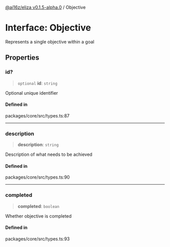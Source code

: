 [@ai16z/eliza v0.1.5-alpha.0](../index.md) / Objective

# Interface: Objective

Represents a single objective within a goal

## Properties

### id?

> `optional` **id**: `string`

Optional unique identifier

#### Defined in

packages/core/src/types.ts:87

***

### description

> **description**: `string`

Description of what needs to be achieved

#### Defined in

packages/core/src/types.ts:90

***

### completed

> **completed**: `boolean`

Whether objective is completed

#### Defined in

packages/core/src/types.ts:93
